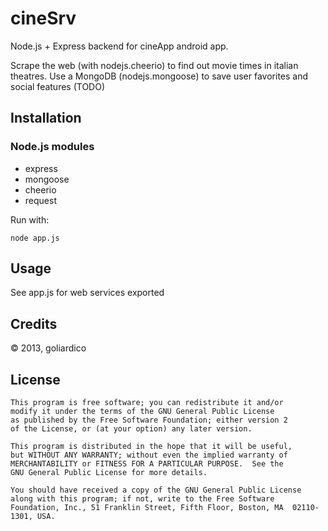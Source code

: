 # cineSrv

Node.js + Express backend for cineApp android app.

Scrape the web (with nodejs.cheerio) to find out movie times in italian theatres.
Use a MongoDB (nodejs.mongoose) to save user favorites and social features (TODO)

## Installation

### Node.js modules
- express
- mongoose
- cheerio
- request

Run with:
```
node app.js
```

## Usage

See app.js for web services exported

## Credits

© 2013, goliardico 

## License

    This program is free software; you can redistribute it and/or
    modify it under the terms of the GNU General Public License
    as published by the Free Software Foundation; either version 2
    of the License, or (at your option) any later version.

    This program is distributed in the hope that it will be useful,
    but WITHOUT ANY WARRANTY; without even the implied warranty of
    MERCHANTABILITY or FITNESS FOR A PARTICULAR PURPOSE.  See the
    GNU General Public License for more details.

    You should have received a copy of the GNU General Public License
    along with this program; if not, write to the Free Software
    Foundation, Inc., 51 Franklin Street, Fifth Floor, Boston, MA  02110-1301, USA.
